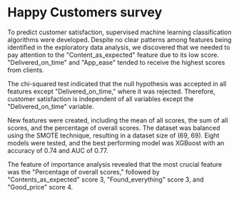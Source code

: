 # Happy Customers survey

To predict customer satisfaction, supervised machine learning classification algorithms were developed. Despite no clear patterns among features being identified in the exploratory data analysis, we discovered that we needed to pay attention to the "Content_as_expected" feature due to its low score. "Delivered_on_time" and "App_ease" tended to receive the highest scores from clients.

The chi-squared test indicated that the null hypothesis was accepted in all features except "Delivered_on_time," where it was rejected. Therefore, customer satisfaction is independent of all variables except the "Delivered_on_time" variable.

New features were created, including the mean of all scores, the sum of all scores, and the percentage of overall scores. The dataset was balanced using the SMOTE technique, resulting in a dataset size of (69, 69). Eight models were tested, and the best performing model was XGBoost with an accuracy of 0.74 and AUC of 0.77.

The feature of importance analysis revealed that the most crucial feature was the "Percentage of overall scores," followed by "Contents_as_expected" score 3, "Found_everything" score 3, and "Good_price" score 4.
